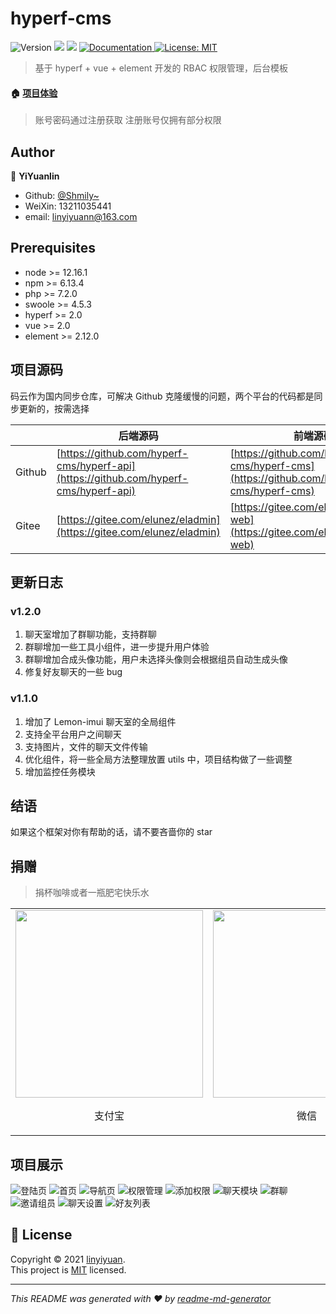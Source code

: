 # hyperf-cms

<p>
  <img alt="Version" src="https://img.shields.io/badge/version-1.0.0-blue.svg?cacheSeconds=2592000" />
  <img src="https://img.shields.io/badge/node-%3E%3D%206.0.0-blue.svg" />
  <img src="https://img.shields.io/badge/npm-%3E%3D%203.0.0-blue.svg" />
  <a href="https://github.com/Nirongxu/vue-xuAdmin/blob/master/README.md">
    <img alt="Documentation" src="https://img.shields.io/badge/documentation-yes-brightgreen.svg" target="_blank" />
  </a>
  <a href="https://github.com/Nirongxu/vue-xuAdmin/blob/master/LICENSE">
    <img alt="License: MIT" src="https://img.shields.io/badge/License-MIT-yellow.svg" target="_blank" />
  </a>
</p>

> 基于 hyperf + vue + element 开发的 RBAC 权限管理，后台模板

#### 🏠 [项目体验](http://cms.linyiyuan.top/)

> 账号密码通过注册获取 注册账号仅拥有部分权限

## Author

👤 **YiYuanlin**

- Github: [@Shmily~](https://github.com/linyiyuan)
- WeiXin: 13211035441
- email: linyiyuann@163.com

## Prerequisites

- node >= 12.16.1
- npm >= 6.13.4
- php >= 7.2.0
- swoole >= 4.5.3
- hyperf >= 2.0
- vue >= 2.0
- element >= 2.12.0


## 项目源码

码云作为国内同步仓库，可解决 Github 克隆缓慢的问题，两个平台的代码都是同步更新的，按需选择

|        | 后端源码                                                                             | 前端源码                                                                             |
| ------ | ------------------------------------------------------------------------------------ | ------------------------------------------------------------------------------------ |
| Github | [https://github.com/hyperf-cms/hyperf-api](https://github.com/hyperf-cms/hyperf-api) | [https://github.com/hyperf-cms/hyperf-cms](https://github.com/hyperf-cms/hyperf-cms) |
| Gitee  | [https://gitee.com/elunez/eladmin](https://gitee.com/elunez/eladmin)                 | [https://gitee.com/elunez/eladmin-web](https://gitee.com/elunez/eladmin-web)         |

## 更新日志

### v1.2.0

1. 聊天室增加了群聊功能，支持群聊
2. 群聊增加一些工具小组件，进一步提升用户体验
3. 群聊增加合成头像功能，用户未选择头像则会根据组员自动生成头像
4. 修复好友聊天的一些 bug

### v1.1.0

1. 增加了 Lemon-imui 聊天室的全局组件
2. 支持全平台用户之间聊天
3. 支持图片，文件的聊天文件传输
4. 优化组件，将一些全局方法整理放置 utils 中，项目结构做了一些调整
5. 增加监控任务模块

## 结语

如果这个框架对你有帮助的话，请不要吝啬你的 star

## 捐赠

> 捐杯咖啡或者一瓶肥宅快乐水

<table>
    <tr>
        <td ><img style="display: inline-block;width: 300px;height: 300px" src="https://shmily-album.oss-cn-shenzhen.aliyuncs.com/photo_album_17/%E5%BE%AE%E4%BF%A1%E5%9B%BE%E7%89%87_20210527115716.png" ><p style="text-align: center">支付宝</p></td>
        <td ><img style="display: inline-block;width: 300px;height: 300px" src="https://shmily-album.oss-cn-shenzhen.aliyuncs.com/photo_album_17/%E5%BE%AE%E4%BF%A1%E5%9B%BE%E7%89%87_20210527120018.png" ><p style="text-align: center">微信</p></td>
    </tr>
</table>

## 项目展示

![登陆页](https://shmily-album.oss-cn-shenzhen.aliyuncs.com/photo_album_17/1.png)
![首页](https://shmily-album.oss-cn-shenzhen.aliyuncs.com/photo_album_17/2.png)
![导航页](https://shmily-album.oss-cn-shenzhen.aliyuncs.com/photo_album_17/3.png)
![权限管理](https://shmily-album.oss-cn-shenzhen.aliyuncs.com/photo_album_17/4.png)
![添加权限](https://shmily-album.oss-cn-shenzhen.aliyuncs.com/photo_album_17/5.png)
![聊天模块](https://shmily-album.oss-cn-shenzhen.aliyuncs.com/photo_album_17/6.png)
![群聊](https://shmily-album.oss-cn-shenzhen.aliyuncs.com/photo_album_17/7.png)
![邀请组员](https://shmily-album.oss-cn-shenzhen.aliyuncs.com/photo_album_17/8.png)
![聊天设置](https://shmily-album.oss-cn-shenzhen.aliyuncs.com/photo_album_17/9.png)
![好友列表](https://shmily-album.oss-cn-shenzhen.aliyuncs.com/photo_album_17/10.png)

## 📝 License

Copyright © 2021 [linyiyuan](https://github.com/linyiyuan).<br />
This project is [MIT](https://github.com/Nirongxu/vue-xuAdmin/blob/master/LICENSE) licensed.

---

_This README was generated with ❤️ by [readme-md-generator](https://github.com/kefranabg/readme-md-generator)_
